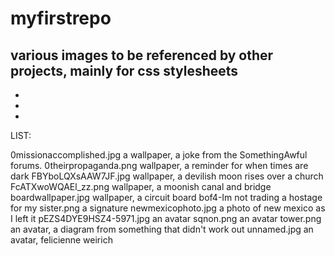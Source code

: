 # myfirstrepo
various images to be referenced by other projects, mainly for css stylesheets
-
-
-
-
LIST:

0missionaccomplished.jpg a wallpaper, a joke from the SomethingAwful forums.
0theirpropaganda.png wallpaper, a reminder for when times are dark
FBYboLQXsAAW7JF.jpg wallpaper, a devilish moon rises over a church
FcATXwoWQAEl_zz.png wallpaper, a moonish canal and bridge
boardwallpaper.jpg wallpaper, a circuit board
bof4-Im not trading a hostage for my sister.png a signature
newmexicophoto.jpg a photo of new mexico as I left it
pEZS4DYE9HSZ4-5971.jpg an avatar
sqnon.png an avatar
tower.png an avatar, a diagram from something that didn't work out
unnamed.jpg an avatar, felicienne weirich
